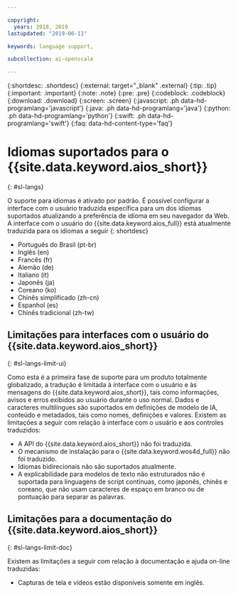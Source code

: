 ```yaml
---

copyright:
  years: 2018, 2019
lastupdated: "2019-06-11"

keywords: language support, 

subcollection: ai-openscale

---
```


{:shortdesc: .shortdesc}
{:external: target="_blank" .external}
{:tip: .tip}
{:important: .important}
{:note: .note}
{:pre: .pre}
{:codeblock: .codeblock}
{:download: .download}
{:screen: .screen}
{:javascript: .ph data-hd-programlang='javascript'}
{:java: .ph data-hd-programlang='java'}
{:python: .ph data-hd-programlang='python'}
{:swift: .ph data-hd-programlang='swift'}
{:faq: data-hd-content-type='faq'}

# Idiomas suportados para o {{site.data.keyword.aios_short}}
{: #sl-langs}

O suporte para idiomas é ativado por padrão. É possível configurar a interface com o usuário traduzida específica para um dos idiomas suportados atualizando a preferência de idioma em seu navegador da Web. A interface com o usuário do {{site.data.keyword.aios_full}} está atualmente traduzida para os idiomas a seguir 
{: shortdesc}

- Português do Brasil (pt-br)
- Inglês (en)
- Francês (fr)
- Alemão (de)
- Italiano (it)
- Japonês	(ja)
- Coreano (ko)
- Chinês simplificado (zh-cn)
- Espanhol (es)
- Chinês tradicional (zh-tw)

## Limitações para interfaces com o usuário do {{site.data.keyword.aios_short}}
{: #sl-langs-limit-ui}

Como esta é a primeira fase de suporte para um produto totalmente globalizado, a tradução é
limitada à interface com o usuário e às mensagens do {{site.data.keyword.aios_short}}, tais
como informações, avisos e erros exibidos ao usuário durante o uso normal. Dados e caracteres
multilíngues são suportados em definições de modelo de IA, conteúdo e metadados, tais como nomes,
definições e valores. Existem as limitações a seguir com relação à interface com o usuário e aos controles traduzidos:

- A API do {{site.data.keyword.aios_short}} não foi traduzida.
- O mecanismo de instalação para o {{site.data.keyword.wos4d_full}} não foi traduzido.
- Idiomas bidirecionais não são suportados atualmente.
- A explicabilidade para modelos de texto não estruturados não é suportada para linguagens de script contínuas, como japonês, chinês e coreano, que não usam caracteres de espaço em branco ou de pontuação para separar as palavras.

## Limitações para a documentação do {{site.data.keyword.aios_short}}
{: #sl-langs-limit-doc}

Existem as limitações a seguir com relação à documentação e ajuda on-line traduzidas:

- Capturas de tela e vídeos estão disponíveis somente em inglês.

